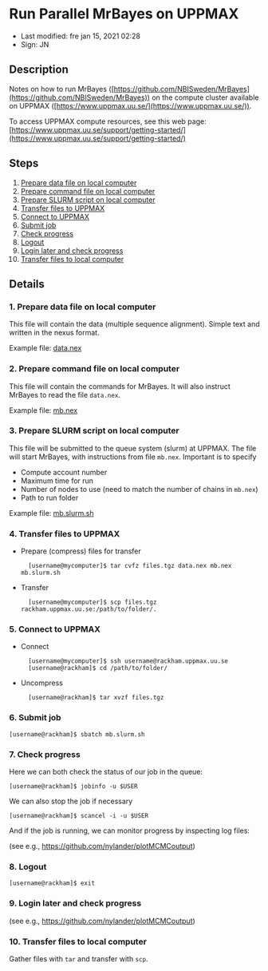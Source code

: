 # Run Parallel MrBayes on UPPMAX

- Last modified: fre jan 15, 2021  02:28
- Sign: JN

## Description

Notes on how to run MrBayes
([https://github.com/NBISweden/MrBayes](https://github.com/NBISweden/MrBayes))
on the compute cluster available on UPPMAX
([https://www.uppmax.uu.se/](https://www.uppmax.uu.se/)).

To access UPPMAX compute resources, see this web page:
[https://www.uppmax.uu.se/support/getting-started/](https://www.uppmax.uu.se/support/getting-started/)

## Steps

1. [Prepare data file on local computer](#1-prepare-data-file-on-local-computer)
2. [Prepare command file on local computer](#2-prepare-command-file-on-local-computer)
3. [Prepare SLURM script on local computer](#3-prepare-slurm-script-on-local-computer)
4. [Transfer files to UPPMAX](#4-transfer-files-to-uppmax)
5. [Connect to UPPMAX](#5-connect-to-uppmax)
6. [Submit job](#6-submit-job)
7. [Check progress](#7-check-progress)
8. [Logout](#8-logout)
9. [Login later and check progress](#9-login-later-and-check-progress)
10. [Transfer files to local computer](#10-transfer-files-to-local-computer)

## Details

### 1. Prepare data file on local computer

This file will contain the data (multiple sequence alignment).
Simple text and written in the nexus format.

Example file: [data.nex](data.nex)

### 2. Prepare command file on local computer

This file will contain the commands for MrBayes. It will also instruct
MrBayes to read the file `data.nex`.

Example file: [mb.nex](mb.nex)

### 3. Prepare SLURM script on local computer

This file will be submitted to the queue system (slurm) at UPPMAX.
The file will start MrBayes, with instructions from file `mb.nex`.
Important is to specify

- Compute account number
- Maximum time for run
- Number of nodes to use (need to match the number of chains in `mb.nex`)
- Path to run folder

Example file: [mb.slurm.sh](mb.slurm.sh)

### 4. Transfer files to UPPMAX

- Prepare (compress) files for transfer

        [username@mycomputer]$ tar cvfz files.tgz data.nex mb.nex mb.slurm.sh

- Transfer

        [username@mycomputer]$ scp files.tgz rackham.uppmax.uu.se:/path/to/folder/.

### 5. Connect to UPPMAX

- Connect

        [username@mycomputer]$ ssh username@rackham.uppmax.uu.se
        [username@rackham]$ cd /path/to/folder/

- Uncompress

        [username@rackham]$ tar xvzf files.tgz

### 6. Submit job

    [username@rackham]$ sbatch mb.slurm.sh

### 7. Check progress

Here we can both check the status of our job in the queue:

    [username@rackham]$ jobinfo -u $USER

We can also stop the job if necessary

    [username@rackham]$ scancel -i -u $USER

And if the job is running, we can monitor progress by inspecting log files:

(see e.g., <https://github.com/nylander/plotMCMCoutput>)

### 8. Logout

    [username@rackham]$ exit

### 9. Login later and check progress

(see e.g., <https://github.com/nylander/plotMCMCoutput>)

### 10. Transfer files to local computer

Gather files with `tar` and transfer with `scp`.

